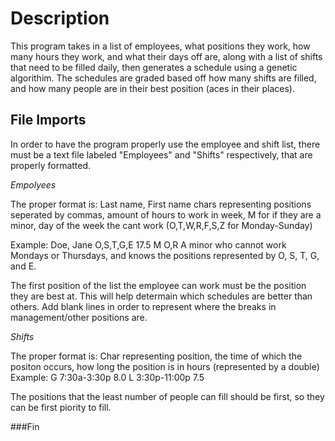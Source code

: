 # Description

This program takes in a list of employees,  what positions they work, how many hours they work, and what their days off are, along with a list of shifts that need to be filled daily, then generates a schedule using a genetic algorithim. The schedules are graded based off how many shifts are filled, and how many people are in their best position (aces in their places).

## File Imports
In order to have the program properly use the employee and shift list, there must be a text file labeled "Employees" and "Shifts" respectively, that are properly formatted.


*Empolyees*


The proper format is: Last name, First name chars representing positions seperated by commas, amount of hours to work in week, M for if they are a minor, day of the week the cant work (O,T,W,R,F,S,Z for Monday-Sunday)


Example:
Doe, Jane O,S,T,G,E 17.5 M O,R
A minor who cannot work Mondays or Thursdays, and knows the positions represented by O, S, T, G, and E.

The first position of the list the employee can work must be the position they are best at. This will help determain which schedules are better than others.
Add blank lines in order to represent where the breaks in management/other positions are.


*Shifts*


The proper format is: Char representing position, the time of which the positon occurs, how long the position is in hours (represented by a double)
Example:
G 7:30a-3:30p 8.0
L 3:30p-11:00p 7.5

The positions that the least number of people can fill should be first, so they can be first piority to fill. 



###Fin
